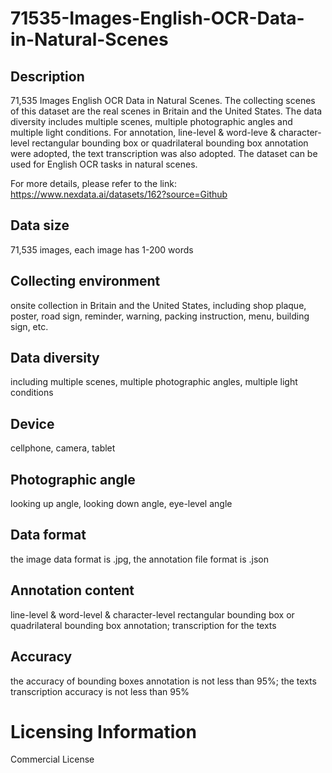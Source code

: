 # 71535-Images-English-OCR-Data-in-Natural-Scenes


## Description
71,535 Images English OCR Data in Natural Scenes. The collecting scenes of this dataset are the real scenes in Britain and the United States. The data diversity includes multiple scenes, multiple photographic angles and multiple light conditions. For annotation, line-level & word-leve & character-level rectangular bounding box or quadrilateral bounding box annotation were adopted, the text transcription was also adopted. The dataset can be used for English OCR tasks in natural scenes.

For more details, please refer to the link: https://www.nexdata.ai/datasets/162?source=Github


## Data size
71,535 images, each image has 1-200 words

## Collecting environment
onsite collection in Britain and the United States, including shop plaque, poster, road sign, reminder, warning, packing instruction, menu, building sign, etc.

## Data diversity
including multiple scenes, multiple photographic angles, multiple light conditions

## Device
cellphone, camera, tablet

## Photographic angle
looking up angle, looking down angle, eye-level angle

## Data format
the image data format is .jpg, the annotation file format is .json

## Annotation content
line-level & word-level & character-level rectangular bounding box or quadrilateral bounding box annotation; transcription for the texts

## Accuracy
the accuracy of bounding boxes annotation is not less than 95%; the texts transcription accuracy is not less than 95%

# Licensing Information
Commercial License
